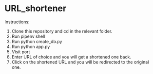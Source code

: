 ﻿# URL_shortener
Instructions:
  1. Clone this repository and cd in the relevant folder.
  2. Run pipenv shell
  3. Run python create_db.py
  4. Run python app.py
  5. Visit port
  6. Enter URL of choice and you will get a shortened one back.
  7. Click on the shortened URL and you will be redirected to the original one.
